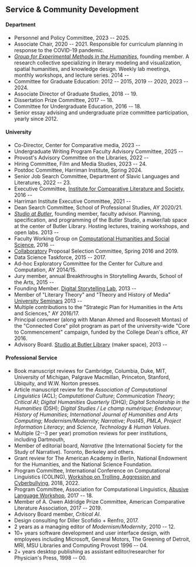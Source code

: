 ## Service & Community Development

#### Department

- Personnel and Policy Committee, 2023 -- 2025.
- Associate Chair, 2020 -- 2021. Responsible for curriculum planning in response to the
COVID-19 pandemic.
- *[Group for Experimental Methods in the Humanities](http://xpmethod.github.io/)*, founding
  member. A research collective specializing in literary modeling and visualization, spatial
  humanities, and knowledge design. Weekly lab meetings, monthly workshops, and lecture series. 2014 --
- Committee for Graduate Education: 2012 -- 2015, 2019 -- 2020, 2023 -- 2024.
- Associate Director of Graduate Studies, 2018 -- 19.
- Dissertation Prize Committee, 2017 -- 18.
- Committee for Undergraduate Education, 2016 -- 18.
- Senior essay advising and undergraduate prize committee participation, yearly since 2012.

#### University

- Co-Director, Center for Comparative media, 2023 --
- Undergraduate Writing Program Faculty Advisory Committee, 2025 --
- Provost's Advisory Committee on the Libraries, 2022 --
- Hiring Committee, Film and Media Studies, 2023 -- 24.
- Postdoc Committee, Harriman Institute, Spring 2024.
- Senior Job Search Committee, Department of Slavic Languages and Literatures, 2022 -- 23.
- Executive Committee, [Institute for Comparative Literature and
  Society](http://icls.columbia.edu/), 2016 --
- Harriman Institute Executive Committee, 2021 --
- Dean Search Committee, School of Professional Studies, AY 2020/21.
- *[Studio at Butler](https://studio.cul.columbia.edu/)*, founding member, faculty
  advisor. Planning, specification, and programming of the Butler Studio, a maker/lab
  space at the center of Butler Library. Hosting lectures, training workshops, and open
  labs. 2013 --
- Faculty Working Group on [Computational Humanities and Social
  Science](http://datascience.columbia.edu/computational-social-science), 2016 --
- [Collaboratory](http://collaboratory.columbia.edu/) Proposal Selection Committee, Spring
  2016 and 2019.
- Data Science Taskforce, 2015 -- 2017.
- Ad-hoc Exploratory Committee for the Center for Culture and Computation, AY 2014/15.
- Jury member, annual Breakthroughs in Storytelling Awards, School of the Arts, 2015 --
- Founding Member. [Digital Storytelling Lab](http://www.digitalstorytellinglab.com/),
  2013 --
- Member of "Literary Theory" and "Theory and History of Media" [University
  Seminars](http://universityseminars.columbia.edu/seminars/list-of-seminars/) 2013 --
- Multiple contributions to the "Strategic Plan for Humanities in the Arts and Sciences,"
  AY 2016/17.
- Principal convener (along with Manan Ahmed and Roosevelt Montas) of the "Connected Core"
  pilot program as part of the university-wide "Core to Commencement" campaign, funded by
  the College Dean's office, AY 2016.
- Advisory Board. [Studio at Butler Library](https://studio.cul.columbia.edu/) (maker
  space), 2013 --

#### Professional Service

- Book manuscript reviews for Cambridge, Columbia, Duke, MIT, University of Michigan, Palgrave
Macmillan, Princeton, Stanford, Ubiquity, and W.W. Norton presses.
- Article manuscript review for the *Association of Computational Linguistics* (ACL); *Computational
  Culture*; *Communication Theory*; *Critical AI*; *Digital Humanities Quarterly* (DHQ);
  *Digital Scholarship in the Humanities* (DSH); *Digital Studies / Le champ numérique*;
  *Endeavour*; *History of Humanities*; *International Journal of Humanities and Arts
  Computing*; *Modernism/Modernity*; *Narrative*; *Post45*, *PMLA*, *Project Information Literacy*; and *Science,
  Technology & Human Values*.
- Multiple (2--3 per year) promotion reviews for peer institutions, including Dartmouth,
- Member of editorial board, *Narrative* (the International Society for the Study of Narrative).
  Toronto, Berkeley and others.
- Grant review for The American Academy in Berlin, National Endowment for the Humanities, and
  the National Science Foundation.
- Program Committee, International Conference on Computational Linguistics (COLING), [Workshop
  on Trolling, Aggression and Cyberbullying](http://aclweb.org/anthology/W18-4400), 2018, 2022.
- Program Committee, Association for Computational Linguistics, [Abusive Language
  Workshop](https://web.archive.org/web/20190219200248/https://www.aclweb.org/portal/content/1st-workshop-abusive-language-online),
  2017 -- 18.
- Member of A. Owen Aldridge Prize Committee, American Comparative Literature Association, 2017
  -- 2019.
- Advisory Board member, *Critical AI*.
- Design consulting for Diller Scofidio + Renfro, 2017.
- 2 years as a managing editor of *Modernism/Modernity*, 2010 -- 12.
- 10+ years software development and user interface design, with employees including Microsoft,
  General Motors, The Greening of Detroit, MRI, MSU Libraries and Computing Provost 1996 -- 04.
- 2+ years desktop publishing as assistant editor/researcher for Physician's Press, 1998 -- 00.
